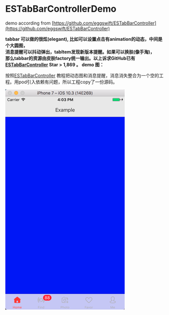 # ESTabBarControllerDemo
demo according from  [https://github.com/eggswift/ESTabBarController](https://github.com/eggswift/ESTabBarController)

**tabbar 可以做的很炫(elegant), 比如可以设置点击有animation的动态，中间是个大圆图，  
消息提醒可以抖动弹出，tabItem发现新版本提醒。如果可以换肤(像手淘)，  
那么tabbar的资源由皮肤factory统一输出。以上诉求GitHub已有 [ESTabBarController](https://github.com/eggswift/ESTabBarController) Star > 1,869 。 demo 图：**  
  
按照[ESTabBarController](https://github.com/eggswift/ESTabBarController) 教程把动态图和消息提醒，消息消失整合为一个空的工程。用pod引入依赖有问题，所以工程copy了一份源码。   

![](./ESTabBarControllerDemo.png)
